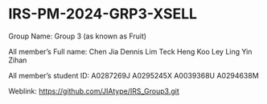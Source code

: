 # IRS-PM-2024-GRP3-XSELL

Group Name:
Group 3 (as known as Fruit)

All member’s Full name:
Chen Jia
Dennis Lim Teck Heng
Koo Ley Ling
Yin Zihan

All member’s student ID:
A0287269J
A0295245X
A0039368U
A0294638M

Weblink:
https://github.com/JIAtype/IRS_Group3.git
